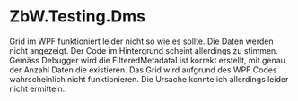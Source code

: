 # ZbW.Testing.Dms

Grid im WPF funktioniert leider nicht so wie es sollte. Die Daten werden nicht angezeigt. 
Der Code im Hintergrund scheint allerdings zu stimmen. Gemäss Debugger wird die FilteredMetadataList korrekt erstellt, 
mit genau der Anzahl Daten die existieren. Das Grid wird aufgrund des WPF Codes wahrscheinlich nicht funktionieren.
Die Ursache konnte ich allerdings leider nicht ermitteln..
